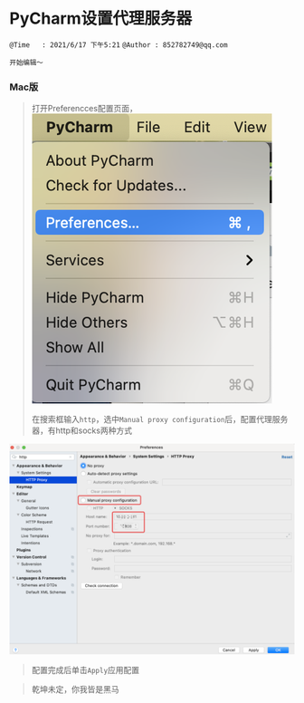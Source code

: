 # PyCharm设置代理服务器
`@Time   : 2021/6/17 下午5:21`
`@Author : 852782749@qq.com`


```
开始编辑～
```
### Mac版
> 打开Preferencces配置页面，
![avatar](images/01.png)
>
> 在搜索框输入`http`，选中`Manual proxy configuration`后，配置代理服务器，有http和socks两种方式

![avatar](images/02.png)

> 配置完成后单击`Apply`应用配置


> 乾坤未定，你我皆是黑马